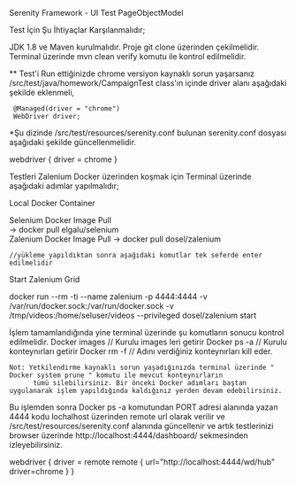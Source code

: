 Serenity Framework - UI Test
PageObjectModel 

Test İçin Şu İhtiyaçlar Karşılanmalıdır;

JDK 1.8 ve Maven kurulmalıdır.
Proje git clone üzerinden çekilmelidir.
Terminal üzerinde mvn clean verify komutu ile kontrol edilmelidir.

** Test'i Run ettiğinizde chrome versiyon kaynaklı sorun yaşarsanız /src/test/java/homework/CampaignTest class'ın içinde driver alanı aşağıdaki şekilde 
eklenmeli,

     @Managed(driver = "chrome")
     WebDriver driver;
	
 *Şu dizinde /src/test/resources/serenity.conf bulunan serenity.conf dosyası aşağıdaki şekilde güncellenmelidir.	

   webdriver {
            driver = chrome
             }

Testleri Zalenium Docker üzerinden koşmak için Terminal üzerinde aşağıdaki adımlar yapılmalıdır;

Local Docker Container

Selenium Docker Image Pull   
 -> docker pull elgalu/selenium     
Zalenium Docker Image Pull
 -> docker pull dosel/zalenium       
  
    //yükleme yapıldıktan sonra aşağıdaki komutlar tek seferde enter edilmelidir

Start Zalenium Grid

  docker run --rm -ti --name zalenium -p 4444:4444 
  -v /var/run/docker.sock:/var/run/docker.sock 
  -v /tmp/videos:/home/seluser/videos 
  --privileged dosel/zalenium start
  
  İşlem tamamlandığında yine terminal üzerinde şu komutların sonucu kontrol edilmelidir.
        Docker images // Kurulu images leri getirir
		Docker ps -a // Kurulu konteynırları getirir
		Docker rm -f // Adını verdiğiniz konteynırları kill eder.
		
	Not: Yetkilendirme kaynaklı sorun yaşadığınızda terminal üzerinde " Docker system prune " komutu ile mevcut konteynırların 
	      tümü silebilirsiniz. Bir önceki Docker adımları baştan uygulanarak işlem yapıldığında kaldığınız yerden devam edebilirsiniz.
  
  Bu işlemden sonra Docker ps -a komutundan PORT adresi alanında yazan 4444 kodu lochalhost üzerinden remote url olarak verilir ve 
  /src/test/resources/serenity.conf alanında güncellenir ve artık testlerinizi browser üzerinde http://localhost:4444/dashboard/
  sekmesinden izleyebilirsiniz.
  
  webdriver {
  driver = remote
  remote {
      url="http://localhost:4444/wd/hub"
      driver=chrome
         }
      }
